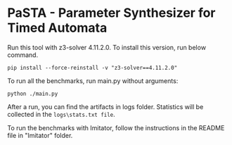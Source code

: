# PaSTA - Parameter Synthesizer for Timed Automata

Run this tool with z3-solver 4.11.2.0. To install this version, run below command.

`pip install --force-reinstall -v "z3-solver==4.11.2.0"`

To run all the benchmarks, run main.py without arguments:

`python ./main.py`

After a run, you can find the artifacts in logs folder. Statistics will be collected in the `logs\stats.txt file`.

To run the benchmarks with Imitator, follow the instructions in the README file in "Imitator" folder.